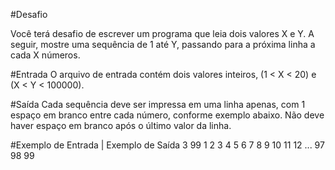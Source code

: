#Desafio

Você terá desafio de escrever um programa que leia dois valores X e Y. A seguir, mostre uma sequência de 1 até Y, passando para a próxima linha a cada X números.

#Entrada
O arquivo de entrada contém dois valores inteiros, (1 < X < 20) e (X < Y < 100000).

#Saída
Cada sequência deve ser impressa em uma linha apenas, com 1 espaço em branco entre cada número, conforme exemplo abaixo. Não deve haver espaço em branco após o último valor da linha.


#Exemplo de Entrada | Exemplo de Saída
3 99                       1 2 3
                           4 5 6
                           7 8 9
                           10 11 12
                           ...
                           97 98 99